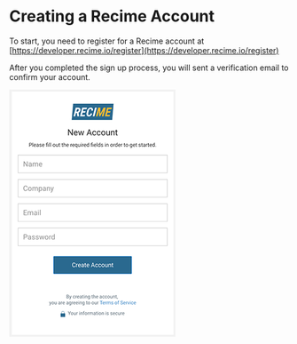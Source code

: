 # Creating a Recime Account

To start, you need to register for a Recime account at [https://developer.recime.io/register](https://developer.recime.io/register)

After you completed the sign up process, you will sent a verification email to confirm your account.

![](/assets/register.png)

